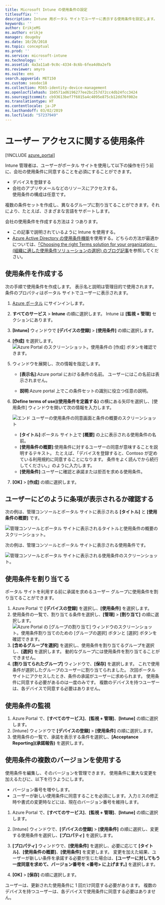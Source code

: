 ```yaml
---
title: Microsoft Intune の使用条件の設定
titlesuffix: ''
description: Intune 用ポータル サイトでユーザーに表示する使用条件を設定します。
keywords: ''
author: ErikjeMS
ms.author: erikje
manager: dougeby
ms.date: 10/20/2018
ms.topic: conceptual
ms.prod: ''
ms.service: microsoft-intune
ms.technology: ''
ms.assetid: 4a3a11a8-9c0c-4334-8c6b-6fea4d0a2efb
ms.reviewer: amyro
ms.suite: ems
search.appverid: MET150
ms.custom: seodec18
ms.collection: M365-identity-device-management
ms.openlocfilehash: 1b0571ad6196277ee2bc257d72cc4db24fcc3424
ms.sourcegitcommit: cb93613bef7f6015a4c4095e875cb12dd76f002e
ms.translationtype: HT
ms.contentlocale: ja-JP
ms.lasthandoff: 03/02/2019
ms.locfileid: "57237949"
---
```

# <a name="terms-and-conditions-for-user-access"></a>ユーザー アクセスに関する使用条件

[!INCLUDE [azure_portal](./includes/azure_portal.md)]

Intune 管理者は、ユーザーがポータル サイトを使用して以下の操作を行う前に、会社の使用条件に同意することを必須にすることができます。
- デバイスを登録する
- 会社のアプリやメールなどのリソースにアクセスする。    
使用条件の構成は任意です。

複数の条件セットを作成し、異なるグループに割り当てることができます。それにより、たとえば、さまざまな言語をサポートします。

会社の使用条件を作成する方法は 2 つあります。
- この記事で説明されているように Intune を使用する。
- [Azure Active Directory の使用条件機能](https://docs.microsoft.com/azure/active-directory/governance/active-directory-tou)を使用する。どちらの方法が最適かについては、[「Choosing the right Terms solution for your organization」(組織に適した使用条件ソリューションの選択) のブログ記事](https://go.microsoft.com/fwlink/?linkid=2010506&clcid=0x409)を参照してください。 

## <a name="create-terms-and-conditions"></a>使用条件を作成する
次の手順で使用条件を作成します。 表示名と説明は管理目的で使用されます。条件のプロパティはポータル サイトでユーザーに表示されます。

1. [Azure ポータル](https://portal.azure.com) にサインインします。
2. **すべてのサービス** > **Intune** の順に選択します。 Intune は **[監視 + 管理]** セクションにあります。
3. **[Intune]** ウィンドウで **[デバイスの登録]** > **[使用条件]** の順に選択します。
2. **[作成]** を選択します。
![Azure Portal のスクリーンショット。使用条件の [作成] ボタンを確認できます。](media/terms-create-terms.png)
3. ウィンドウを展開し、次の情報を指定します。

   - **[表示名]**:Azure portal における条件の名前。 ユーザーにはこの名前は表示されません。

   - **説明**:Azure portal 上でこの条件セットの識別に役立つ任意の説明。

4. **[Define terms of use]\(使用条件を定義する\)** の横にある矢印を選択し、[使用条件] ウィンドウを開いて次の情報を入力します。

   ![エンド ユーザーの使用条件の同意画面と条件の概要のスクリーンショット](./media/terms-summary-create.png)

   - **[タイトル]**:ポータル サイト上で **[概要]** の上に表示される使用条件の名前。
   - **[使用条件の概要]**:使用条件に対するユーザーの同意が意味することを説明するテキスト。 たとえば、「デバイスを登録すると、Contoso が定めている利用規約に同意することになります。 条件をよく読んでから続行してください。」のように入力します。
   - **[使用条件]**:ユーザーに確認と承諾または拒否を求める使用条件。

5. **[OK]** > **[作成]** の順に選択します。

## <a name="see-how-terms-are-displayed-to-your-users"></a>ユーザーにどのように条項が表示されるか確認する
次の例は、管理コンソールとポータル サイトに表示される **[タイトル]** と **[使用条件の概要]** です。

![管理コンソールとポータル サイトに表示されるタイトルと使用条件の概要のスクリーンショット。](./media/terms-summary-terms.png)

次の例は、管理コンソールとポータル サイトに表示される使用条件です。

![管理コンソールとポータル サイトに表示される使用条件のスクリーンショット。](./media/terms-properties-terms.png)

## <a name="assign-terms-and-conditions"></a>使用条件を割り当てる

ポータル サイトを利用する前に承諾を求めるユーザー グループに使用条件を割り当てることができます。

1. Azure Portal で **[デバイスの登録]** を選択し、**[使用条件]** を選択します。
2. 使用条件の一覧で、割り当てる条件を選択し、**[管理]** > **[割り当て]** の順に選択します。
![Azure Portal の [グループの割り当て] ウィンドウのスクリーンショット。使用条件割り当てのための [グループの選択] ボタンと [選択] ボタンを確認できます。](media/terms-assign-groups.png)
3. **[含めるグループを選択]** を選択し、使用条件を割り当てるグループを選択し、**[選択]** を選択します。 動的なグループには使用条件を割り当てることができません。
4. **[割り当てられたグループ]** ウィンドウで、**[保存]** を選択します。  これで使用条件が選択したグループのユーザーに割り当てられました。 次回ポータル サイトにアクセスしたとき、条件の承諾がユーザーに求められます。 使用条件に同意する必要があるのは一度のみです。 複数のデバイスを持つユーザーは、各デバイスで同意する必要はありません。


## <a name="monitor-terms-and-conditions"></a>使用条件の監視

1. Azure Portal で、**[すべてのサービス]**、**[監視 + 管理]**、**[Intune]** の順に選択します。 
1. [Intune] ウィンドウで **[デバイスの登録]** > **[使用条件]** の順に選択します。
2. 使用条件の一覧で、承諾を表示する条件を選択し、**[Acceptance Reporting]\(承諾報告\)** を選択します。

## <a name="work-with-multiple-versions-of-terms-and-conditions"></a>使用条件の複数のバージョンを使用する
使用条件を編集し、そのバージョンを管理できます。 使用条件に重大な変更を加えるたびに、以下を行うようにします。
- バージョン番号を増やします。
- ユーザーが新しい使用条件に同意することを必須にします。入力ミスの修正時や書式の変更時などには、現在のバージョン番号を維持します。

1. Azure Portal で、**[すべてのサービス]**、**[監視 + 管理]**、**[Intune]** の順に選択します。

2. [Intune] ウィンドウで、**[デバイスの登録]** > **[使用条件]** の順に選択し、変更する使用条件を選択し、**[プロパティ]** を選択します。

4. **[プロパティ]** ウィンドウで、**[使用条件]** を選択し、必要に応じて **[タイトル]**、**[使用条件の概要]**、**[使用条件]** を変更します。 変更を加えた結果、ユーザーが新しい条件を承諾する必要が生じた場合は、**[ユーザーに対してもう一度同意を求めて、バージョン番号を <番号> に上げます。]** を選択します。

4.  **[OK]** > **[保存]** の順に選択します。

ユーザーは、更新された使用条件に 1 回だけ同意する必要があります。 複数のデバイスを持つユーザーは、各デバイスで使用条件に同意する必要はありません。
